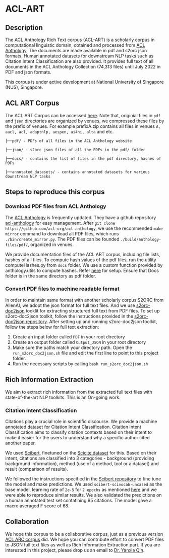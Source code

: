 # ACL-ART

## Description

The ACL Anthology Rich Text corpus (ACL-ART) is a scholarly corpus in computational linguistic domain, obtained and processed from [ACL Anthology](https://aclanthology.org/). The documents are made available in pdf and s2orc json formats. Human annotated datasets for downstream NLP tasks such as Citation Intent Classification are also provided. It provides full text of all documents in the ACL Anthology Collection (74,313 files) until July 2022 in PDF and json formats.

This corpus is under active development at National University of Singapore (NUS), Singapore. 

## ACL ART Corpus

The ACL ART Corpus can be accessed [here](https://drive.google.com/drive/folders/1RQdsRROlz7JXG5UF2OQfcKbYkhix-9DL?usp=sharing). Note that, originial files in ```pdf``` and ```json``` directories are organized by venues, we compressed these files by the prefix of venues. For example prefixA.zip contains all files in venues ```A, aacl, acl, adaptnlp, aespen, ai4hi, alta``` and etc.

```
├──pdf/ - PDFs of all files in the ACL Anthology website 

├──json/ - s2orc json files of all the PDFs in the pdf/ folder 

├──docs/ - contains the list of files in the pdf directory, hashes of PDFs

├──annotated_datasets/ - contains annotated datasets for various downstream NLP tasks
```

## Steps to reproduce this corpus

### Download PDF files from ACL Anthology

The [ACL Anthology](https://aclanthology.org/) is frequently updated. They have a github repository [acl-anthology](https://github.com/acl-org/acl-anthology) for easy management. After ```git clone https://github.com/acl-org/acl-anthology```, we use the recommended ``` make mirror ``` command to download all PDF files, which runs ```./bin/create_mirror.py```. The PDF files can be founded ```./build/anthology-files/pdf/```, organized in venues.

We provide documentation files of the ACL ART corpus, including file lists, hashes of all files. To compute hash values of the pdf files, run the utility computeHashes.py from ```docs``` folder. We use a custom function provided by anthology.utils to compute hashes. Refer [here](https://aclanthology.org/info/development/) for setup. Ensure that Docs folder is in the same directory as pdf folder.


### Convert PDF files to machine readable format

In order to maintain same format with another scholarly corpus S2ORC from AllenAI, we adopt the json format for full text files. And we use [s2orc-doc2json](https://github.com/allenai/s2orc-doc2json) tooklit for extracting structured full text from PDF files. To set up s2orc-doc2json toolkit, follow the instructions provided in the [s2orc-doc2json repository](https://github.com/allenai/s2orc-doc2json). After setting up and running s2orc-doc2json toolkit, follow the steps below for full text extraction:

1. Create an input folder called ```PDF``` in your root directory 
2. Create an output folder called ```Output_JSON``` in your root directory
3. Make sure the paths match your directory path. Open the ```run_s2orc_doc2json.sh``` file and edit the first line to point to this project folder.
4. Run the necessary scripts by calling ```bash run_s2orc_doc2json.sh```


## Rich Information Extraction

We aim to extract rich information from the extracted full text files with state-of-the-art NLP toolkits. This is an On-going work.

### Citation Intent Classification

Citations play a crucial role in scientific discourse. We provide a machine annotated dataset for Citation Intent Classification. Citation Intent Classification aims to classify citation contexts based on their intent to make it easier for the users to understand why a specific author cited another paper. 

We used [Scibert](https://github.com/allenai/scibert), finetuned on the [Scicite dataset](https://allenai.org/data/scicite) for this. Based on their intent, citations are classified into 3 categories - background (providing background information), method (use of a method, tool or a dataset) and result (comparison of results).

We followed the instructions specified in the [Scibert repository](https://github.com/allenai/scibert) to fine tune the model and make predictions. We used ```scibert-scivocab-uncased``` as the base model, learning rate of ```2e-5``` for ```2 epochs``` as mentioned [here](https://arxiv.org/pdf/1903.10676.pdf) and we were able to reproduce similar results. We also validated the predictions on a human annotated test set contatining 95 citations. The model gave a macro averaged F score of 68. 

## Collaboration

We hope this corpus to be a collaborative corpus, just as a previous version [ACL ARC corpus](https://catalog.ldc.upenn.edu/docs/LDC2009T29/lrec_08/) did. We hope you can contribute effort to convert PDF files to JSON full text files as well as Rich Information Extraction part. If you are interested in this project, please drop us an email to [Dr. Yanxia Qin](qolina@gmail.com).
